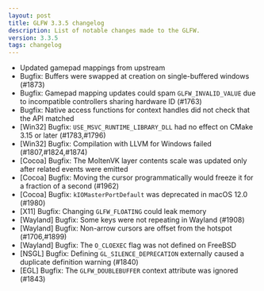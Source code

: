 ```yaml
---
layout: post
title: GLFW 3.3.5 changelog
description: List of notable changes made to the GLFW.
version: 3.3.5
tags: changelog
---
```


 - Updated gamepad mappings from upstream
 - Bugfix: Buffers were swapped at creation on single-buffered windows (#1873)
 - Bugfix: Gamepad mapping updates could spam `GLFW_INVALID_VALUE` due to
   incompatible controllers sharing hardware ID (#1763)
 - Bugfix: Native access functions for context handles did not check that the API matched
 - \[Win32\] Bugfix: `USE_MSVC_RUNTIME_LIBRARY_DLL` had no effect on CMake 3.15 or
   later (#1783,#1796)
 - \[Win32\] Bugfix: Compilation with LLVM for Windows failed (#1807,#1824,#1874)
 - \[Cocoa\] Bugfix: The MoltenVK layer contents scale was updated only after
   related events were emitted
 - \[Cocoa\] Bugfix: Moving the cursor programmatically would freeze it for
   a fraction of a second (#1962)
 - \[Cocoa\] Bugfix: `kIOMasterPortDefault` was deprecated in macOS 12.0 (#1980)
 - \[X11\] Bugfix: Changing `GLFW_FLOATING` could leak memory
 - \[Wayland\] Bugfix: Some keys were not repeating in Wayland (#1908)
 - \[Wayland\] Bugfix: Non-arrow cursors are offset from the hotspot (#1706,#1899)
 - \[Wayland\] Bugfix: The `O_CLOEXEC` flag was not defined on FreeBSD
 - \[NSGL\] Bugfix: Defining `GL_SILENCE_DEPRECATION` externally caused
   a duplicate definition warning (#1840)
 - \[EGL\] Bugfix: The `GLFW_DOUBLEBUFFER` context attribute was ignored (#1843)

